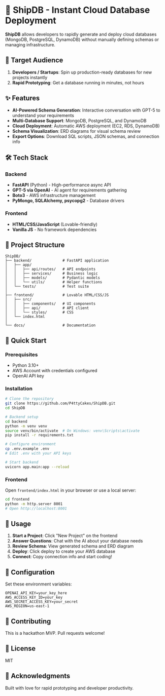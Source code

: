 # 🚢 ShipDB - Instant Cloud Database Deployment

**ShipDB** allows developers to rapidly generate and deploy cloud databases (MongoDB, PostgreSQL, DynamoDB) without manually defining schemas or managing infrastructure.

## 🎯 Target Audience

1. **Developers / Startups**: Spin up production-ready databases for new projects instantly
2. **Rapid Prototyping**: Get a database running in minutes, not hours

## ✨ Features

- **AI-Powered Schema Generation**: Interactive conversation with GPT-5 to understand your requirements
- **Multi-Database Support**: MongoDB, PostgreSQL, and DynamoDB
- **Cloud Deployment**: Automatic AWS deployment (EC2, RDS, DynamoDB)
- **Schema Visualization**: ERD diagrams for visual schema review
- **Export Options**: Download SQL scripts, JSON schemas, and connection info

## 🛠 Tech Stack

### Backend
- **FastAPI** (Python) - High-performance async API
- **GPT-5 via OpenAI** - AI agent for requirements gathering
- **Boto3** - AWS infrastructure management
- **PyMongo, SQLAlchemy, psycopg2** - Database drivers

### Frontend
- **HTML/CSS/JavaScript** (Lovable-friendly)
- **Vanilla JS** - No framework dependencies

## 📁 Project Structure

```
ShipDB/
├── backend/              # FastAPI application
│   ├── app/
│   │   ├── api/routes/   # API endpoints
│   │   ├── services/     # Business logic
│   │   ├── models/       # Pydantic models
│   │   └── utils/        # Helper functions
│   └── tests/            # Test suite
│
├── frontend/             # Lovable HTML/CSS/JS
│   ├── src/
│   │   ├── components/   # UI components
│   │   ├── api/          # API client
│   │   └── styles/       # CSS
│   └── index.html
│
└── docs/                 # Documentation
```

## 🚀 Quick Start

### Prerequisites

- Python 3.10+
- AWS Account with credentials configured
- OpenAI API key

### Installation

```bash
# Clone the repository
git clone https://github.com/P4ttyCakes/ShipDB.git
cd ShipDB

# Backend setup
cd backend
python -m venv venv
source venv/bin/activate  # On Windows: venv\Scripts\activate
pip install -r requirements.txt

# Configure environment
cp .env.example .env
# Edit .env with your API keys

# Start backend
uvicorn app.main:app --reload
```

### Frontend

Open `frontend/index.html` in your browser or use a local server:

```bash
cd frontend
python -m http.server 8001
# Open http://localhost:8001
```

## 📖 Usage

1. **Start a Project**: Click "New Project" on the frontend
2. **Answer Questions**: Chat with the AI about your database needs
3. **Review Schema**: View generated schema and ERD diagram
4. **Deploy**: Click deploy to create your AWS database
5. **Connect**: Copy connection info and start coding!

## 🔧 Configuration

Set these environment variables:

```env
OPENAI_API_KEY=your_key_here
AWS_ACCESS_KEY_ID=your_key
AWS_SECRET_ACCESS_KEY=your_secret
AWS_REGION=us-east-1
```

## 🤝 Contributing

This is a hackathon MVP. Pull requests welcome!

## 📄 License

MIT

## 🙏 Acknowledgments

Built with love for rapid prototyping and developer productivity.
